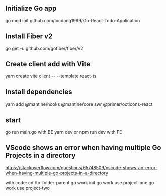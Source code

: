 ## Initialize Go app
go mod init github.com/locdang1999/Go-React-Todo-Application

## Install Fiber v2
go get -u github.com/gofiber/fiber/v2

## Create client add with Vite
yarn create vite client -- --template react-ts

## Install dependencies
yarn add @mantine/hooks @mantine/core swr @primer/octicons-react

## start
go run main.go with BE
yarn dev or npm run dev with FE

## VScode shows an error when having multiple Go Projects in a directory
https://stackoverflow.com/questions/65748509/vscode-shows-an-error-when-having-multiple-go-projects-in-a-directory

with code:
cd /to-folder-parent
go work init
go work use project-one
go work use project-two